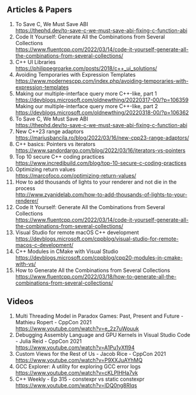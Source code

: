 ## Articles & Papers
1. To Save C, We Must Save ABI  
    https://thephd.dev/to-save-c-we-must-save-abi-fixing-c-function-abi
2. Code It Yourself: Generate All the Combinations from Several Collections  
    https://www.fluentcpp.com/2022/03/14/code-it-yourself-generate-all-the-combinations-from-several-collections/
3. C++ UI Libraries  
    https://philippegroarke.com/posts/2018/c++_ui_solutions/
4. Avoiding Temporaries with Expression Templates  
    https://www.modernescpp.com/index.php/avoiding-temporaries-with-expression-templates
5. Making our multiple-interface query more C++-like, part 1  
    https://devblogs.microsoft.com/oldnewthing/20220317-00/?p=106359  
    Making our multiple-interface query more C++-like, part 2  
    https://devblogs.microsoft.com/oldnewthing/20220318-00/?p=106362
6. To Save C, We Must Save ABI  
    https://thephd.dev/to-save-c-we-must-save-abi-fixing-c-function-abi
7. New C++23 range adaptors
    https://mariusbancila.ro/blog/2022/03/16/new-cpp23-range-adaptors/
8. C++ basics: Pointers vs iterators  
    https://www.sandordargo.com/blog/2022/03/16/iterators-vs-pointers
9. Top 10 secure C++ coding practices  
    https://www.incredibuild.com/blog/top-10-secure-c-coding-practices
10. Optimizing return values  
    https://marcofoco.com/optimizing-return-values/
11. How to add thousands of lights to your renderer and not die in the process  
    http://www.zyanidelab.com/how-to-add-thousands-of-lights-to-your-renderer/
12. Code It Yourself: Generate All the Combinations from Several Collections  
    https://www.fluentcpp.com/2022/03/14/code-it-yourself-generate-all-the-combinations-from-several-collections/
13. Visual Studio for remote macOS C++ development  
    https://devblogs.microsoft.com/cppblog/visual-studio-for-remote-macos-c-development/
14. C++ Modules in CMake with Visual Studio  
    https://devblogs.microsoft.com/cppblog/cpp20-modules-in-cmake-with-vs/
15. How to Generate All the Combinations from Several Collections  
    https://www.fluentcpp.com/2022/03/18/how-to-generate-all-the-combinations-from-several-collections/


## Videos
1. Multi Threading Model in Paradox Games: Past, Present and Future - Mathieu Ropert - CppCon 2021  
    https://www.youtube.com/watch?v=e_2z7uWouuk
2. Debugging Assembly Language and GPU Kernels in Visual Studio Code - Julia Reid - CppCon 2021  
    https://www.youtube.com/watch?v=A1Pu1yXfI94
3. Custom Views for the Rest of Us - Jacob Rice - CppCon 2021  
    https://www.youtube.com/watch?v=P9XXJuAYhMQ
4. GCC Explorer: A utility for exploring GCC error logs  
    https://www.youtube.com/watch?v=cKLPlHHa7vk
5. C++ Weekly - Ep 315 - constexpr vs static constexpr  
    https://www.youtube.com/watch?v=IDQ0ng8RIqs
